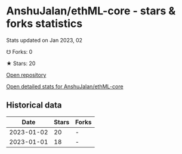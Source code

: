 # AnshuJalan/ethML-core - stars & forks statistics

Stats updated on Jan 2023, 02

☋ Forks: 0

★ Stars: 20

[Open repository](https://github.com/AnshuJalan/ethML-core)

[Open detailed stats for AnshuJalan/ethML-core](https://reviewgithub.com/rep/AnshuJalan/ethML-core)

## Historical data
| Date | Stars | Forks |
|------|-------|-------|
| 2023-01-02 | 20 | - | 
| 2023-01-01 | 18 | - | 

